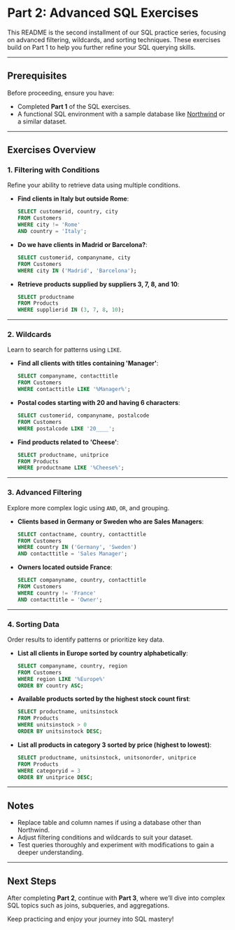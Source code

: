 # Part 2: Advanced SQL Exercises

This README is the second installment of our SQL practice series, focusing on advanced filtering, wildcards, and sorting techniques. These exercises build on Part 1 to help you further refine your SQL querying skills.

---

## Prerequisites

Before proceeding, ensure you have:
- Completed **Part 1** of the SQL exercises.
- A functional SQL environment with a sample database like [Northwind](https://github.com/microsoft/sql-server-samples/tree/master/samples/databases/northwind) or a similar dataset.

---

## Exercises Overview

### **1. Filtering with Conditions**
Refine your ability to retrieve data using multiple conditions.

- **Find clients in Italy but outside Rome**:
  ```sql
  SELECT customerid, country, city
  FROM Customers
  WHERE city != 'Rome'
  AND country = 'Italy';
  ```

- **Do we have clients in Madrid or Barcelona?**:
  ```sql
  SELECT customerid, companyname, city
  FROM Customers
  WHERE city IN ('Madrid', 'Barcelona');
  ```

- **Retrieve products supplied by suppliers 3, 7, 8, and 10**:
  ```sql
  SELECT productname
  FROM Products
  WHERE supplierid IN (3, 7, 8, 10);
  ```

---

### **2. Wildcards**
Learn to search for patterns using `LIKE`.

- **Find all clients with titles containing 'Manager'**:
  ```sql
  SELECT companyname, contacttitle
  FROM Customers
  WHERE contacttitle LIKE '%Manager%';
  ```

- **Postal codes starting with 20 and having 6 characters**:
  ```sql
  SELECT customerid, companyname, postalcode
  FROM Customers
  WHERE postalcode LIKE '20____';
  ```

- **Find products related to 'Cheese'**:
  ```sql
  SELECT productname, unitprice
  FROM Products
  WHERE productname LIKE '%Cheese%';
  ```

---

### **3. Advanced Filtering**
Explore more complex logic using `AND`, `OR`, and grouping.

- **Clients based in Germany or Sweden who are Sales Managers**:
  ```sql
  SELECT contactname, country, contacttitle
  FROM Customers
  WHERE country IN ('Germany', 'Sweden')
  AND contacttitle = 'Sales Manager';
  ```

- **Owners located outside France**:
  ```sql
  SELECT companyname, country, contacttitle
  FROM Customers
  WHERE country != 'France'
  AND contacttitle = 'Owner';
  ```

---

### **4. Sorting Data**
Order results to identify patterns or prioritize key data.

- **List all clients in Europe sorted by country alphabetically**:
  ```sql
  SELECT companyname, country, region
  FROM Customers
  WHERE region LIKE '%Europe%'
  ORDER BY country ASC;
  ```

- **Available products sorted by the highest stock count first**:
  ```sql
  SELECT productname, unitsinstock
  FROM Products
  WHERE unitsinstock > 0
  ORDER BY unitsinstock DESC;
  ```

- **List all products in category 3 sorted by price (highest to lowest)**:
  ```sql
  SELECT productname, unitsinstock, unitsonorder, unitprice
  FROM Products
  WHERE categoryid = 3
  ORDER BY unitprice DESC;
  ```

---

## Notes

- Replace table and column names if using a database other than Northwind.
- Adjust filtering conditions and wildcards to suit your dataset.
- Test queries thoroughly and experiment with modifications to gain a deeper understanding.

---

## Next Steps

After completing **Part 2**, continue with **Part 3**, where we’ll dive into complex SQL topics such as joins, subqueries, and aggregations.

Keep practicing and enjoy your journey into SQL mastery!
